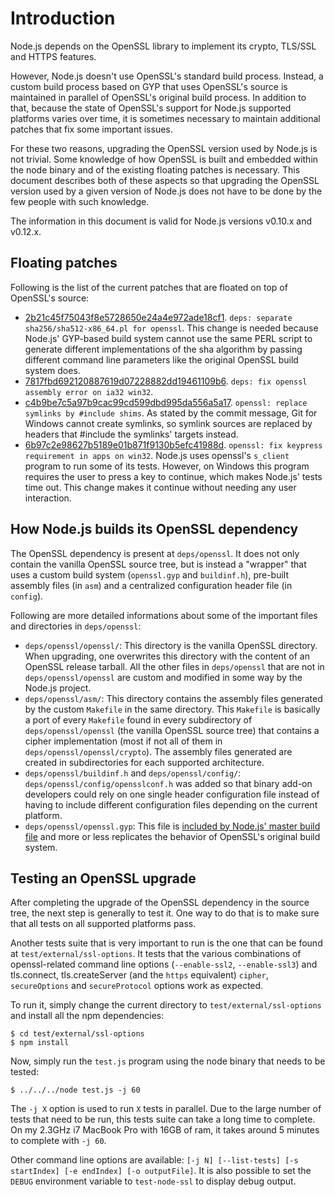 # Introduction

Node.js depends on the OpenSSL library to implement its crypto, TLS/SSL and HTTPS features.

However, Node.js doesn't use OpenSSL's standard build process. Instead, a custom build process based on GYP that uses OpenSSL's source is maintained in parallel of OpenSSL's original build process. In addition to that, because the state of OpenSSL's support for Node.js supported platforms varies over time, it is sometimes necessary to maintain additional patches that fix some important issues.

For these two reasons, upgrading the OpenSSL version used by Node.js is not trivial. Some knowledge of how OpenSSL is built and embedded within the node binary and of the existing floating patches is necessary. This document describes both of these aspects so that upgrading the OpenSSL version used by a given version of Node.js does not have to be done by the few people with such knowledge.

The information in this document is valid for Node.js versions v0.10.x and v0.12.x.

## Floating patches

Following is the list of the current patches that are floated on top of OpenSSL's source:
* [2b21c45f75043f8e5728650e24a4e972ade18cf1](https://github.com/joyent/node/commit/2b21c45f75043f8e5728650e24a4e972ade18cf1). `deps: separate sha256/sha512-x86_64.pl for openssl`. This change is needed because Node.js' GYP-based build system cannot use the same PERL script to generate different implementations of the sha algorithm by passing different command line parameters like the original OpenSSL build system does.
* [7817fbd692120887619d07228882dd19461109b6](https://github.com/joyent/node/commit/7817fbd692120887619d07228882dd19461109b6). `deps: fix openssl assembly error on ia32 win32`. 
* [c4b9be7c5a97b9cac99cd599dbd995da556a5a17](https://github.com/joyent/node/commit/c4b9be7c5a97b9cac99cd599dbd995da556a5a17). `openssl: replace symlinks by #include shims`. As stated by the commit message, Git for Windows cannot create symlinks, so symlink sources are replaced by headers that #include the symlinks' targets instead.
* [6b97c2e98627b5189e01b871f9130b5efc41988d](https://github.com/joyent/node/commit/6b97c2e98627b5189e01b871f9130b5efc41988d). `openssl: fix keypress requirement in apps on win32`. Node.js uses openssl's `s_client` program to run some of its tests. However, on Windows this program requires the user to press a key to continue, which makes Node.js' tests time out. This change makes it continue without needing any user interaction.

## How Node.js builds its OpenSSL dependency

The OpenSSL dependency is present at `deps/openssl`. It does not only contain the vanilla OpenSSL source tree, but is instead a "wrapper" that uses a custom build system (`openssl.gyp` and `buildinf.h`), pre-built assembly files (in `asm`) and a centralized configuration header file (in `config`).

Following are more detailed informations about some of the important files and directories in `deps/openssl`:
* `deps/openssl/openssl/`: This directory is the vanilla OpenSSL directory. When upgrading, one overwrites this directory with the content of an OpenSSL release tarball. All the other files in `deps/openssl` that are not in `deps/openssl/openssl` are custom and modified in some way by the Node.js project.
* `deps/openssl/asm/`: This directory contains the assembly files generated by the custom `Makefile` in the same directory. This `Makefile` is basically a port of every `Makefile` found in every subdirectory of `deps/openssl/openssl` (the vanilla OpenSSL source tree) that contains a cipher implementation (most if not all of them in `deps/openssl/openssl/crypto`). The assembly files generated are created in subdirectories for each supported architecture.
* `deps/openssl/buildinf.h` and `deps/openssl/config/`: `deps/openssl/config/opensslconf.h` was added so that binary add-on developers could rely on one single header configuration file instead of having to include different configuration files depending on the current platform.
* `deps/openssl/openssl.gyp`: This file is [included by Node.js' master build file](https://github.com/joyent/node/blob/v0.12.2-release/node.gyp#L203) and more or less replicates the behavior of OpenSSL's original build system.

## Testing an OpenSSL upgrade

After completing the upgrade of the OpenSSL dependency in the source tree, the next step is generally to test it.
One way to do that is to make sure that all tests on all supported platforms pass.

Another tests suite that is very important to run is the one that can be found at `test/external/ssl-options`. It tests that the various combinations of openssl-related command line options (`--enable-ssl2`, `--enable-ssl3`) and
tls.connect, tls.createServer (and the `https` equivalent) `cipher`, `secureOptions` and `secureProtocol` options work as expected.

To run it, simply change the current directory to `test/external/ssl-options` and install all the npm dependencies:
```
$ cd test/external/ssl-options
$ npm install
```
Now, simply run the `test.js` program using the node binary that needs to be tested:
```
$ ../../../node test.js -j 60
```
The `-j X` option is used to run `X` tests in parallel. Due to the large number of tests that need to be run, this tests suite can take a long time to complete. On my 2.3GHz i7 MacBook Pro with 16GB of ram, it takes around 5 minutes to complete with `-j 60`.

Other command line options are available: `[-j N] [--list-tests] [-s startIndex] [-e endIndex] [-o outputFile]`. It is also possible to set the `DEBUG` environment variable to `test-node-ssl` to display debug output.
